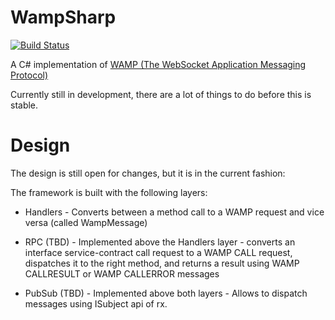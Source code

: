 WampSharp
=========

[![Build Status][MonoImgMaster]][MonoLinkMaster]

A C# implementation of [WAMP (The WebSocket Application Messaging Protocol)][WampLink]

Currently still in development, there are a lot of things to do before this is stable.

[WampLink]:http://wamp.ws

[MonoImgMaster]:https://travis-ci.org/darkl/WampSharp.png?branch=master
[MonoLinkMaster]:https://travis-ci.org/darkl/WampSharp

Design
=========

The design is still open for changes, but it is in the current fashion:

The framework is built with the following layers:

- Handlers - Converts between a method call to a WAMP request and vice versa (called WampMessage)

- RPC (TBD) - Implemented above the Handlers layer - converts an interface service-contract call request to a WAMP CALL request, dispatches it to the right method, and returns a result using WAMP CALLRESULT or WAMP CALLERROR messages

- PubSub (TBD) - Implemented above both layers - Allows to dispatch messages using ISubject<T> api of rx.
